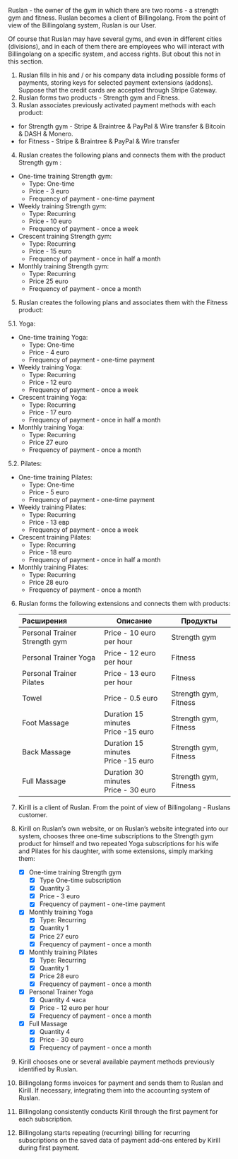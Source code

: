 Ruslan - the owner of the gym in which there are two rooms - a strength gym and fitness.
Ruslan becomes a client of Billingolang. From the point of view of the Billingolang system, Ruslan is our User.

Of course that Ruslan may have several gyms, and even in different cities (divisions), and in each of them there are employees who will interact with Billingolang on a specific system, and access rights. But obout this not in this section.

1. Ruslan fills in his and / or his company data including possible forms of payments, storing keys for selected payment extensions (addons). Suppose that the credit cards are accepted through Stripe Gateway.
2. Ruslan forms two products - Strength gym and Fitness.
3. Ruslan associates previously activated payment methods with each product:
* for Strength gym - Stripe & Braintree & PayPal & Wire transfer & Bitcoin & DASH & Monero. 
* for Fitness - Stripe & Braintree & PayPal & Wire transfer
4. Ruslan creates the following plans and connects them with the product Strength gym :
  - One-time training Strength gym:
    - Type: One-time
    - Price - 3 euro
    - Frequency of payment - one-time payment
  - Weekly training Strength gym:
    - Type: Recurring
    - Price - 10 euro
    - Frequency of payment - once a week
  - Crescent training Strength gym:
    - Type: Recurring
    - Price - 15 euro
    - Frequency of payment - once in half a month
  - Monthly training Strength gym:
    - Type: Recurring
    - Price 25 euro
    - Frequency of payment - once a month
5. Ruslan creates the following plans and associates them with the Fitness product:

  5.1. Yoga:

  * One-time training Yoga:
    * Type: One-time
    * Price - 4 euro
    * Frequency of payment - one-time payment
  * Weekly training Yoga:
    * Type: Recurring 
    * Price - 12 euro
    * Frequency of payment - once a week
  * Crescent training Yoga:
    * Type: Recurring
    * Price - 17 euro
    * Frequency of payment - once in half a month
  * Monthly training Yoga:
    * Type: Recurring
    * Price 27 euro
    * Frequency of payment - once a month

  5.2. Pilates:

  * One-time training Pilates:
    * Type: One-time
    * Price - 5 euro
    * Frequency of payment - one-time payment
  * Weekly training Pilates:
    * Type: Recurring
    * Price - 13 евр
    * Frequency of payment - once a week
  * Crescent training Pilates:
    * Type: Recurring
    * Price - 18 euro
    * Frequency of payment - once in half a month
  * Monthly training Pilates:
    * Type: Recurring
    * Price 28 euro
    * Frequency of payment - once a month

6. Ruslan forms the following extensions and connects them with products:

   | Расширения                    | Описание                                 | Продукты              |
   | :---------------------------- | -----------------------------------------| --------------------- |
   | Personal Trainer Strength gym | Price - 10 euro per hour                 | Strength gym          |
   | Personal Trainer Yoga         | Price - 12 euro per hour                 | Fitness               |
   | Personal Trainer Pilates      | Price - 13 euro per hour                 | Fitness               |
   | Towel                         | Price - 0.5 euro                         | Strength gym, Fitness |
   | Foot Massage                  | Duration 15 minutes<br />Price -15 euro  | Strength gym, Fitness |
   | Back Massage                  | Duration 15 minutes<br />Price -15 euro  | Strength gym, Fitness |
   | Full Massage                  | Duration 30 minutes<br />Price - 30 euro | Strength gym, Fitness |

7. Kirill is a client of Ruslan. From the point of view of Billingolang - Ruslans customer.

8. Kirill on Ruslan’s own website, or on Ruslan’s website integrated into our system, chooses three one-time subscriptions to the Strength gym product for himself and two repeated Yoga subscriptions for his wife and Pilates for his daughter, with some extensions, simply marking them:

   - [x] One-time training Strength gym
     - [x] Type One-time subscription
     - [x] Quantity 3
     - [x] Price - 3 euro
     - [x] Frequency of payment - one-time payment
   - [x] Monthly training Yoga
     - [x] Type: Recurring
     - [x] Quantity 1
     - [x] Price 27 euro
     - [x] Frequency of payment - once a month
   - [x] Monthly training Pilates
     - [x] Type: Recurring
     - [x] Quantity 1
     - [x] Price 28 euro
     - [x] Frequency of payment - once a month
   - [x] Personal Trainer Yoga
     - [x] Quantity 4 часа
     - [x] Price - 12 euro per hour
     - [x] Frequency of payment - once a month
   - [x] Full Massage
     - [x] Quantity 4
     - [x] Price - 30 euro
     - [x] Frequency of payment - once a month

9. Kirill chooses one or several available payment methods previously identified by Ruslan.

10. Billingolang forms invoices for payment and sends them to Ruslan and Kirill. If necessary, integrating them into the accounting system of Ruslan.

11. Billingolang consistently conducts Kirill through the first payment for each subscription.

12. Billingolang starts repeating (recurring) billing for recurring subscriptions on the saved data of payment add-ons entered by Kirill during first payment.